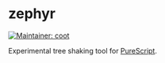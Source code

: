 # zephyr
[![Maintainer: coot](https://img.shields.io/badge/maintainer-coot-lightgrey.svg)](http://github.com/coot)

Experimental tree shaking tool for [PureScript](https://github.com/purescript/purescript).
